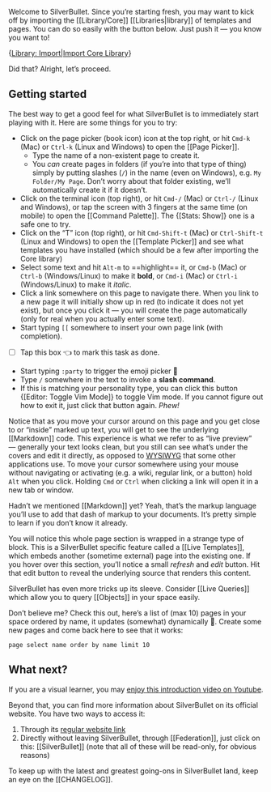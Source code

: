 Welcome to SilverBullet. Since you’re starting fresh, you may want to kick off by importing the [[Library/Core]] [[Libraries|library]] of templates and pages. You can do so easily with the button below. Just push it — you know you want to!

{[Library: Import|Import Core Library]("!silverbullet.md/Library/Core/")}

Did that? Alright, let’s proceed.

## Getting started
The best way to get a good feel for what SilverBullet is to immediately start playing with it. Here are some things for you to try:

* Click on the page picker (book icon) icon at the top right, or hit `Cmd-k` (Mac) or `Ctrl-k` (Linux and Windows) to open the [[Page Picker]].
  * Type the name of a non-existent page to create it.
  * You _can_ create pages in folders (if you’re into that type of thing) simply by putting slashes (`/`) in the name (even on Windows), e.g. `My Folder/My Page`. Don’t worry about that folder existing, we’ll automatically create it if it doesn’t.
* Click on the terminal icon (top right), or hit `Cmd-/` (Mac) or `Ctrl-/` (Linux and Windows), or tap the screen with 3 fingers at the same time (on mobile) to open the [[Command Palette]]. The {[Stats: Show]} one is a safe one to try.
* Click on the “T” icon (top right), or hit `Cmd-Shift-t` (Mac) or `Ctrl-Shift-t` (Linux and Windows) to open the [[Template Picker]] and see what templates you have installed (which should be a few after importing the Core library)
* Select some text and hit `Alt-m` to ==highlight== it, or `Cmd-b` (Mac) or `Ctrl-b` (Windows/Linux) to make it **bold**, or `Cmd-i` (Mac) or `Ctrl-i` (Windows/Linux) to make it _italic_.
* Click a link somewhere on this page to navigate there. When you link to a new page it will initially show up in red (to indicate it does not yet exist), but once you click it — you will create the page automatically (only for real when you actually enter some text).
* Start typing `[[` somewhere to insert your own page link (with completion).
* [ ] Tap this box 👈 to mark this task as done.
* Start typing `:party` to trigger the emoji picker 🎉
* Type `/` somewhere in the text to invoke a **slash command**.
* If this is matching your personality type, you can click this button {[Editor: Toggle Vim Mode]} to toggle Vim mode. If you cannot figure out how to exit it, just click that button again. _Phew!_

Notice that as you move your cursor around on this page and you get close to or “inside” marked up text, you will get to see the underlying [[Markdown]] code. This experience is what we refer to as “live preview” — generally your text looks clean, but you still can see what’s under the covers and edit it directly, as opposed to [WYSIWYG](https://en.wikipedia.org/wiki/WYSIWYG) that some other applications use. To move your cursor somewhere using your mouse without navigating or activating (e.g. a wiki, regular link, or a button) hold `Alt` when you click. Holding `Cmd` or `Ctrl` when clicking a link will open it in a new tab or window.

Hadn’t we mentioned [[Markdown]] yet? Yeah, that’s the markup language you’ll use to add that dash of markup to your documents. It’s pretty simple to learn if you don’t know it already.

You will notice this whole page section is wrapped in a strange type of block. This is a SilverBullet specific feature called a [[Live Templates]], which embeds another (sometime external) page into the existing one. If you hover over this section, you’ll notice a small _refresh_ and _edit_ button. Hit that edit button to reveal the underlying source that renders this content.

SilverBullet has even more tricks up its sleeve. Consider [[Live Queries]] which allow you to query [[Objects]] in your space easily.

Don’t believe me? Check this out, here’s a list of (max 10) pages in your space ordered by name, it updates (somewhat) dynamically 🤯. Create some new pages and come back here to see that it works:

```query
page select name order by name limit 10 
```

## What next?
If you are a visual learner, you may [enjoy this introduction video on Youtube](https://youtu.be/VemS-cqAD5k).

Beyond that, you can find more information about SilverBullet on its official website. You have two ways to access it:

1. Through its [regular website link](https://silverbullet.md/)
2. Directly without leaving SilverBullet, through [[Federation]], just click on this: [[SilverBullet]] (note that all of these will be read-only, for obvious reasons)

To keep up with the latest and greatest going-ons in SilverBullet land, keep an eye on the [[CHANGELOG]].